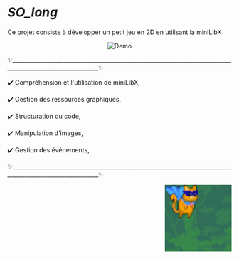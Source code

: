  # *SO_long*
    
Ce projet consiste à développer un petit jeu en 2D en utilisant la miniLibX

<p align="center">
  <img src="so_long/assets/.gif/So_l_oS.gif" alt="Demo" width="600"/>
</p>

✨_____________________________________________________________________________________________________________✨ 

✔️ Compréhension et l'utilisation de miniLibX, 

✔️ Gestion des ressources graphiques, 

✔️ Structuration du code, 

✔️ Manipulation d'images,

✔️ Gestion des événements,

✨_____________________________________________________________________________________________________________✨ 


<p align="right">
  <img src="so_long/assets/player/p.png" alt="Super-Cat-Player" width="150"/>
</p>
